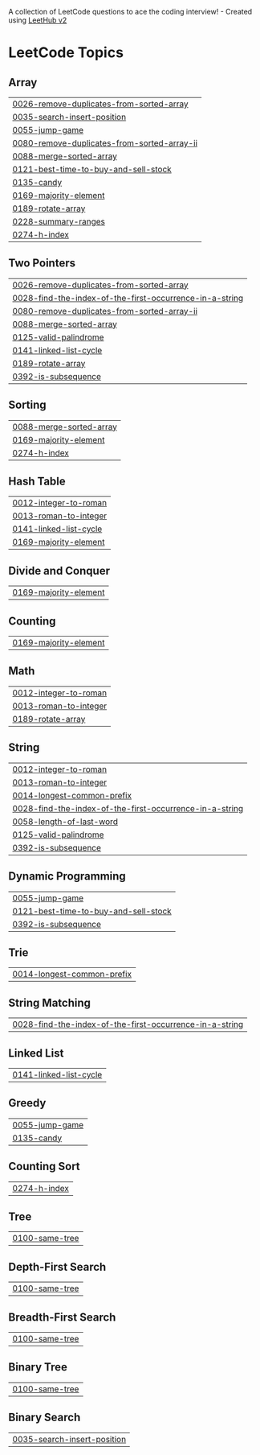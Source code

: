A collection of LeetCode questions to ace the coding interview! - Created using [LeetHub v2](https://github.com/arunbhardwaj/LeetHub-2.0)
<!---LeetCode Topics Start-->
# LeetCode Topics
## Array
|  |
| ------- |
| [0026-remove-duplicates-from-sorted-array](https://github.com/avisaini764/LeetCode/tree/master/0026-remove-duplicates-from-sorted-array) |
| [0035-search-insert-position](https://github.com/avisaini764/LeetCode/tree/master/0035-search-insert-position) |
| [0055-jump-game](https://github.com/avisaini764/LeetCode/tree/master/0055-jump-game) |
| [0080-remove-duplicates-from-sorted-array-ii](https://github.com/avisaini764/LeetCode/tree/master/0080-remove-duplicates-from-sorted-array-ii) |
| [0088-merge-sorted-array](https://github.com/avisaini764/LeetCode/tree/master/0088-merge-sorted-array) |
| [0121-best-time-to-buy-and-sell-stock](https://github.com/avisaini764/LeetCode/tree/master/0121-best-time-to-buy-and-sell-stock) |
| [0135-candy](https://github.com/avisaini764/LeetCode/tree/master/0135-candy) |
| [0169-majority-element](https://github.com/avisaini764/LeetCode/tree/master/0169-majority-element) |
| [0189-rotate-array](https://github.com/avisaini764/LeetCode/tree/master/0189-rotate-array) |
| [0228-summary-ranges](https://github.com/avisaini764/LeetCode/tree/master/0228-summary-ranges) |
| [0274-h-index](https://github.com/avisaini764/LeetCode/tree/master/0274-h-index) |
## Two Pointers
|  |
| ------- |
| [0026-remove-duplicates-from-sorted-array](https://github.com/avisaini764/LeetCode/tree/master/0026-remove-duplicates-from-sorted-array) |
| [0028-find-the-index-of-the-first-occurrence-in-a-string](https://github.com/avisaini764/LeetCode/tree/master/0028-find-the-index-of-the-first-occurrence-in-a-string) |
| [0080-remove-duplicates-from-sorted-array-ii](https://github.com/avisaini764/LeetCode/tree/master/0080-remove-duplicates-from-sorted-array-ii) |
| [0088-merge-sorted-array](https://github.com/avisaini764/LeetCode/tree/master/0088-merge-sorted-array) |
| [0125-valid-palindrome](https://github.com/avisaini764/LeetCode/tree/master/0125-valid-palindrome) |
| [0141-linked-list-cycle](https://github.com/avisaini764/LeetCode/tree/master/0141-linked-list-cycle) |
| [0189-rotate-array](https://github.com/avisaini764/LeetCode/tree/master/0189-rotate-array) |
| [0392-is-subsequence](https://github.com/avisaini764/LeetCode/tree/master/0392-is-subsequence) |
## Sorting
|  |
| ------- |
| [0088-merge-sorted-array](https://github.com/avisaini764/LeetCode/tree/master/0088-merge-sorted-array) |
| [0169-majority-element](https://github.com/avisaini764/LeetCode/tree/master/0169-majority-element) |
| [0274-h-index](https://github.com/avisaini764/LeetCode/tree/master/0274-h-index) |
## Hash Table
|  |
| ------- |
| [0012-integer-to-roman](https://github.com/avisaini764/LeetCode/tree/master/0012-integer-to-roman) |
| [0013-roman-to-integer](https://github.com/avisaini764/LeetCode/tree/master/0013-roman-to-integer) |
| [0141-linked-list-cycle](https://github.com/avisaini764/LeetCode/tree/master/0141-linked-list-cycle) |
| [0169-majority-element](https://github.com/avisaini764/LeetCode/tree/master/0169-majority-element) |
## Divide and Conquer
|  |
| ------- |
| [0169-majority-element](https://github.com/avisaini764/LeetCode/tree/master/0169-majority-element) |
## Counting
|  |
| ------- |
| [0169-majority-element](https://github.com/avisaini764/LeetCode/tree/master/0169-majority-element) |
## Math
|  |
| ------- |
| [0012-integer-to-roman](https://github.com/avisaini764/LeetCode/tree/master/0012-integer-to-roman) |
| [0013-roman-to-integer](https://github.com/avisaini764/LeetCode/tree/master/0013-roman-to-integer) |
| [0189-rotate-array](https://github.com/avisaini764/LeetCode/tree/master/0189-rotate-array) |
## String
|  |
| ------- |
| [0012-integer-to-roman](https://github.com/avisaini764/LeetCode/tree/master/0012-integer-to-roman) |
| [0013-roman-to-integer](https://github.com/avisaini764/LeetCode/tree/master/0013-roman-to-integer) |
| [0014-longest-common-prefix](https://github.com/avisaini764/LeetCode/tree/master/0014-longest-common-prefix) |
| [0028-find-the-index-of-the-first-occurrence-in-a-string](https://github.com/avisaini764/LeetCode/tree/master/0028-find-the-index-of-the-first-occurrence-in-a-string) |
| [0058-length-of-last-word](https://github.com/avisaini764/LeetCode/tree/master/0058-length-of-last-word) |
| [0125-valid-palindrome](https://github.com/avisaini764/LeetCode/tree/master/0125-valid-palindrome) |
| [0392-is-subsequence](https://github.com/avisaini764/LeetCode/tree/master/0392-is-subsequence) |
## Dynamic Programming
|  |
| ------- |
| [0055-jump-game](https://github.com/avisaini764/LeetCode/tree/master/0055-jump-game) |
| [0121-best-time-to-buy-and-sell-stock](https://github.com/avisaini764/LeetCode/tree/master/0121-best-time-to-buy-and-sell-stock) |
| [0392-is-subsequence](https://github.com/avisaini764/LeetCode/tree/master/0392-is-subsequence) |
## Trie
|  |
| ------- |
| [0014-longest-common-prefix](https://github.com/avisaini764/LeetCode/tree/master/0014-longest-common-prefix) |
## String Matching
|  |
| ------- |
| [0028-find-the-index-of-the-first-occurrence-in-a-string](https://github.com/avisaini764/LeetCode/tree/master/0028-find-the-index-of-the-first-occurrence-in-a-string) |
## Linked List
|  |
| ------- |
| [0141-linked-list-cycle](https://github.com/avisaini764/LeetCode/tree/master/0141-linked-list-cycle) |
## Greedy
|  |
| ------- |
| [0055-jump-game](https://github.com/avisaini764/LeetCode/tree/master/0055-jump-game) |
| [0135-candy](https://github.com/avisaini764/LeetCode/tree/master/0135-candy) |
## Counting Sort
|  |
| ------- |
| [0274-h-index](https://github.com/avisaini764/LeetCode/tree/master/0274-h-index) |
## Tree
|  |
| ------- |
| [0100-same-tree](https://github.com/avisaini764/LeetCode/tree/master/0100-same-tree) |
## Depth-First Search
|  |
| ------- |
| [0100-same-tree](https://github.com/avisaini764/LeetCode/tree/master/0100-same-tree) |
## Breadth-First Search
|  |
| ------- |
| [0100-same-tree](https://github.com/avisaini764/LeetCode/tree/master/0100-same-tree) |
## Binary Tree
|  |
| ------- |
| [0100-same-tree](https://github.com/avisaini764/LeetCode/tree/master/0100-same-tree) |
## Binary Search
|  |
| ------- |
| [0035-search-insert-position](https://github.com/avisaini764/LeetCode/tree/master/0035-search-insert-position) |
<!---LeetCode Topics End-->